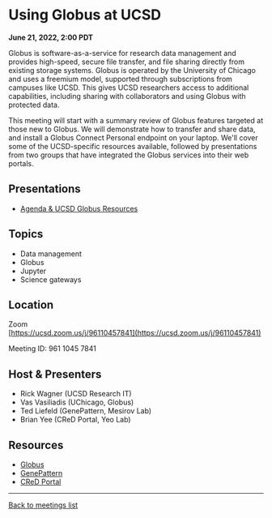 # Using Globus at UCSD
**June 21, 2022, 2:00 PDT**

<div class="atcb" style="display:none;">
        { "name":"Using Globus at UCSD", "description":"Organized by UCSD Research Computing and Data, see Zoom link at: [url]https://ucsd-rcd.github.io/meetings/events/2022-06-21-Globus-at-UCSD.html[/url]", "startDate":"2022-06-21", "endDate":"2022-06-21", "startTime":"14:00", "endTime":"15:00", "location":"Zoom", "options":[ "Apple", "Google", "iCal", "Microsoft365", "Outlook.com" ], "timeZone":"America/Los_Angeles" }
</div>

Globus is software-as-a-service for research data management and provides high-speed, secure file transfer, and file sharing directly from existing storage systems. Globus is operated by the University of Chicago and uses a freemium model, supported through subscriptions from campuses like UCSD. This gives UCSD researchers access to additional capabilities, including sharing with collaborators and using Globus with protected data.

This meeting will start with a summary review of Globus features
targeted at those new to Globus. We will demonstrate how to transfer
and share data, and install a Globus Connect Personal endpoint on your
laptop. We'll cover some of the UCSD-specific resources available,
followed by presentations from two groups that have integrated the
Globus services into their web portals.

## Presentations

* [Agenda & UCSD Globus Resources](/meetings/assets/presentations/2022-06-18/UCSDRCDCommExampleMeeting18JUN22.pdf)

## Topics

* Data management
* Globus
* Jupyter
* Science gateways

## Location

Zoom<br>
[https://ucsd.zoom.us/j/96110457841](https://ucsd.zoom.us/j/96110457841)

Meeting ID: 961 1045 7841

## Host & Presenters

* Rick Wagner (UCSD Research IT)
* Vas Vasiliadis (UChicago, Globus)
* Ted Liefeld (GenePattern, Mesirov Lab)
* Brian Yee (CReD Portal, Yeo Lab)

## Resources

* [Globus](https://globus.org/)
* [GenePattern](https://genepattern.org)
* [CReD Portal](https://cred-portal.com/about/)

---

[Back to meetings list](/meetings/)
